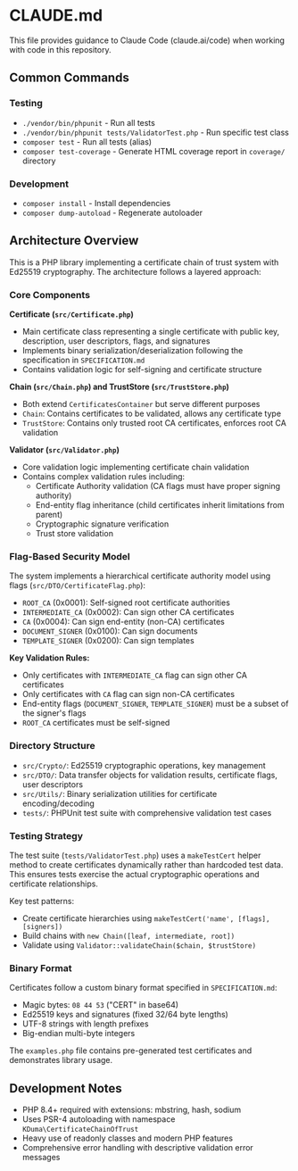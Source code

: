 # CLAUDE.md

This file provides guidance to Claude Code (claude.ai/code) when working with code in this repository.

## Common Commands

### Testing
- `./vendor/bin/phpunit` - Run all tests
- `./vendor/bin/phpunit tests/ValidatorTest.php` - Run specific test class
- `composer test` - Run all tests (alias)
- `composer test-coverage` - Generate HTML coverage report in `coverage/` directory

### Development
- `composer install` - Install dependencies
- `composer dump-autoload` - Regenerate autoloader

## Architecture Overview

This is a PHP library implementing a certificate chain of trust system with Ed25519 cryptography. The architecture follows a layered approach:

### Core Components

**Certificate (`src/Certificate.php`)**
- Main certificate class representing a single certificate with public key, description, user descriptors, flags, and signatures
- Implements binary serialization/deserialization following the specification in `SPECIFICATION.md`
- Contains validation logic for self-signing and certificate structure

**Chain (`src/Chain.php`) and TrustStore (`src/TrustStore.php`)**
- Both extend `CertificatesContainer` but serve different purposes
- `Chain`: Contains certificates to be validated, allows any certificate type
- `TrustStore`: Contains only trusted root CA certificates, enforces root CA validation

**Validator (`src/Validator.php`)**
- Core validation logic implementing certificate chain validation
- Contains complex validation rules including:
  - Certificate Authority validation (CA flags must have proper signing authority)
  - End-entity flag inheritance (child certificates inherit limitations from parent)
  - Cryptographic signature verification
  - Trust store validation

### Flag-Based Security Model

The system implements a hierarchical certificate authority model using flags (`src/DTO/CertificateFlag.php`):

- `ROOT_CA` (0x0001): Self-signed root certificate authorities
- `INTERMEDIATE_CA` (0x0002): Can sign other CA certificates
- `CA` (0x0004): Can sign end-entity (non-CA) certificates  
- `DOCUMENT_SIGNER` (0x0100): Can sign documents
- `TEMPLATE_SIGNER` (0x0200): Can sign templates

**Key Validation Rules:**
- Only certificates with `INTERMEDIATE_CA` flag can sign other CA certificates
- Only certificates with `CA` flag can sign non-CA certificates
- End-entity flags (`DOCUMENT_SIGNER`, `TEMPLATE_SIGNER`) must be a subset of the signer's flags
- `ROOT_CA` certificates must be self-signed

### Directory Structure

- `src/Crypto/`: Ed25519 cryptographic operations, key management
- `src/DTO/`: Data transfer objects for validation results, certificate flags, user descriptors
- `src/Utils/`: Binary serialization utilities for certificate encoding/decoding
- `tests/`: PHPUnit test suite with comprehensive validation test cases

### Testing Strategy

The test suite (`tests/ValidatorTest.php`) uses a `makeTestCert` helper method to create certificates dynamically rather than hardcoded test data. This ensures tests exercise the actual cryptographic operations and certificate relationships.

Key test patterns:
- Create certificate hierarchies using `makeTestCert('name', [flags], [signers])`
- Build chains with `new Chain([leaf, intermediate, root])`
- Validate using `Validator::validateChain($chain, $trustStore)`

### Binary Format

Certificates follow a custom binary format specified in `SPECIFICATION.md`:
- Magic bytes: `08 44 53` ("CERT" in base64)
- Ed25519 keys and signatures (fixed 32/64 byte lengths)
- UTF-8 strings with length prefixes
- Big-endian multi-byte integers

The `examples.php` file contains pre-generated test certificates and demonstrates library usage.

## Development Notes

- PHP 8.4+ required with extensions: mbstring, hash, sodium
- Uses PSR-4 autoloading with namespace `KDuma\CertificateChainOfTrust`
- Heavy use of readonly classes and modern PHP features
- Comprehensive error handling with descriptive validation error messages